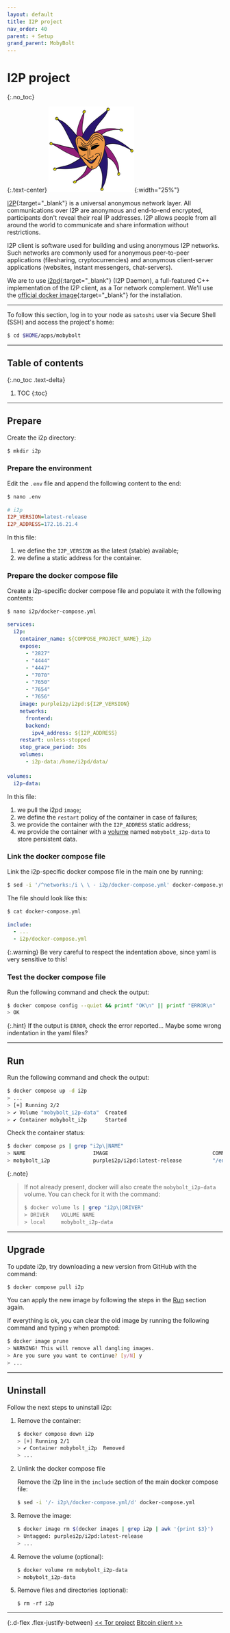 ```yaml
---
layout: default
title: I2P project
nav_order: 40
parent: + Setup
grand_parent: MobyBolt
---
```

<!-- markdownlint-disable MD014 MD022 MD025 MD033 MD040 -->

# I2P project
{:.no_toc}

{:.text-center}
![i2p logo](../../../images/mobybolt-setup-i2p-project_logo.png){:width="25%"}

[I2P](https://geti2p.net/en/){:target="_blank"} is a universal anonymous network layer. All communications over I2P are anonymous and end-to-end encrypted, participants don't reveal their real IP addresses. I2P allows people from all around the world to communicate and share information without restrictions.

I2P client is software used for building and using anonymous I2P networks. Such networks are commonly used for anonymous peer-to-peer applications (filesharing, cryptocurrencies) and anonymous client-server applications (websites, instant messengers, chat-servers).

We are to use [i2pd](https://i2pd.readthedocs.io/en/latest/){:target="_blank"} (I2P Daemon), a full-featured C++ implementation of the I2P client, as a Tor network complement. We'll use the [official docker image](https://hub.docker.com/r/purplei2p/i2pd){:target="_blank"} for the installation.

---

To follow this section, log in to your node as `satoshi` user via Secure Shell (SSH) and access the project's home:

```sh
$ cd $HOME/apps/mobybolt
```

---

## Table of contents
{:.no_toc .text-delta}

1. TOC
{:toc}

---

## Prepare

Create the i2p directory:

```sh
$ mkdir i2p
```

### Prepare the environment

Edit the `.env` file and append the following content to the end:

```sh
$ nano .env
```

```ini
# i2p
I2P_VERSION=latest-release
I2P_ADDRESS=172.16.21.4
```

In this file:
1. we define the `I2P_VERSION` as the latest (stable) available;
2. we define a static address for the container.

### Prepare the docker compose file

Create a i2p-specific docker compose file and populate it with the following contents:

```sh
$ nano i2p/docker-compose.yml
```

```yaml
services:
  i2p:
    container_name: ${COMPOSE_PROJECT_NAME}_i2p
    expose:
      - "2827" 
      - "4444"
      - "4447"
      - "7070"
      - "7650"
      - "7654"
      - "7656"
    image: purplei2p/i2pd:${I2P_VERSION}
    networks:
      frontend:
      backend:
        ipv4_address: ${I2P_ADDRESS}
    restart: unless-stopped
    stop_grace_period: 30s
    volumes:
      - i2p-data:/home/i2pd/data/
  
volumes:
  i2p-data:
```

In this file:
1. we pull the i2pd `image`;
2. we define the `restart` policy of the container in case of failures;
3. we provide the container with the `I2P_ADDRESS` static address;
4. we provide the container with a [volume](https://docs.docker.com/storage/volumes/) named `mobybolt_i2p-data` to store persistent data.

### Link the docker compose file

Link the i2p-specific docker compose file in the main one by running:

```sh
$ sed -i '/^networks:/i \ \ - i2p/docker-compose.yml' docker-compose.yml
```

The file should look like this:

```sh
$ cat docker-compose.yml
```

```yaml
include:
  - ...
  - i2p/docker-compose.yml
```

{:.warning}
Be very careful to respect the indentation above, since yaml is very sensitive to this!

### Test the docker compose file

Run the following command and check the output:

```sh
$ docker compose config --quiet && printf "OK\n" || printf "ERROR\n"
> OK
```

{:.hint}
If the output is `ERROR`, check the error reported... Maybe some wrong indentation in the yaml files?

---

## Run

Run the following command and check the output:

```sh
$ docker compose up -d i2p
> ...
> [+] Running 2/2
> ✔ Volume "mobybolt_i2p-data"  Created
> ✔ Container mobybolt_i2p      Started
```

Check the container status:

```sh
$ docker compose ps | grep "i2p\|NAME"
> NAME                      IMAGE                                  COMMAND                  SERVICE          CREATED        STATUS                 PORTS
> mobybolt_i2p              purplei2p/i2pd:latest-release          "/entrypoint.sh"         i2p              30 hours ago   Up 2 hours             2827/tcp, 4444/tcp, 4447/tcp, 7070/tcp, 7650/tcp, 7654/tcp, 7656/tcp
```

{:.note}
>If not already present, docker will also create the `mobybolt_i2p-data` volume. You can check for it with the command:
>
>```sh
>$ docker volume ls | grep "i2p\|DRIVER"
>> DRIVER    VOLUME NAME
>> local     mobybolt_i2p-data
>```

---

## Upgrade

To update i2p, try downloading a new version from GitHub with the command:

```sh
$ docker compose pull i2p
```

You can apply the new image by following the steps in the [Run](#run) section again.

If everything is ok, you can clear the old image by running the following command and typing `y` when prompted:

```sh
$ docker image prune
> WARNING! This will remove all dangling images.
> Are you sure you want to continue? [y/N] y
> ...
```

---

## Uninstall

Follow the next steps to uninstall i2p:

1. Remove the container:

   ```sh
   $ docker compose down i2p
   > [+] Running 2/1
   > ✔ Container mobybolt_i2p  Removed
   > ...
   ```

2. Unlink the docker compose file

   Remove the i2p line in the `include` section of the main docker compose file:

   ```sh
   $ sed -i '/- i2p\/docker-compose.yml/d' docker-compose.yml
   ```

3. Remove the image:

   ```sh
   $ docker image rm $(docker images | grep i2p | awk '{print $3}')
   > Untagged: purplei2p/i2pd:latest-release
   > ...
   ```

4. Remove the volume (optional):

   ```sh
   $ docker volume rm mobybolt_i2p-data
   > mobybolt_i2p-data
   ```

5. Remove files and directories (optional):

   ```
   $ rm -rf i2p
   ```

---

{:.d-flex .flex-justify-between}
[<< Tor project](tor-project)
[Bitcoin client >>](../bitcoin/bitcoin-client)